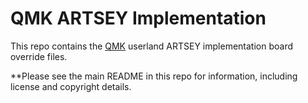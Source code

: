 # QMK ARTSEY Implementation

This repo contains the [QMK](https://qmk.fm/) userland ARTSEY implementation board override files.

**Please see the main README in this repo for information, including license and copyright details.
